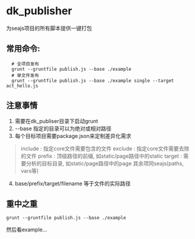 # dk_publisher
  为seajs项目的所有脚本提供一键打包

## 常用命令:
``` shell
  # 全项目发布
  grunt --gruntfile publish.js --base ./example
  # 单文件发布
  grunt --gruntfile publish.js --base ./example single --target act_hello.js
```


## 注意事情
1. 需要在dk_publiser目录下启动grunt
2. --base 指定的目录可以为绝对或相对路径
3. 每个目标项目需要package.json来定制差异化需求

> include : 指定core文件需要包含的文件
> exclude : 指定core文件需要去除的文件
> prefix  : 顶级路径的前缀, 如static/page路径中的static
> target  : 需要分析的目标目录, 如static/page路径中的page
> 其余项同seajs(paths, vars等)

4. base/prefix/target/filename 等于文件的实际路径

## 重中之重
``` shell
grunt --gruntfile publish.js --base ./example
```
然后看example...

